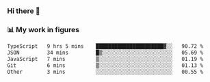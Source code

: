### Hi there 👋

### 📊 My work in figures

<!--START_SECTION:waka-->

```txt
TypeScript   9 hrs 5 mins    ██████████████████████▓░░   90.72 %
JSON         34 mins         █▒░░░░░░░░░░░░░░░░░░░░░░░   05.69 %
JavaScript   7 mins          ▒░░░░░░░░░░░░░░░░░░░░░░░░   01.19 %
Git          6 mins          ▒░░░░░░░░░░░░░░░░░░░░░░░░   01.13 %
Other        3 mins          ░░░░░░░░░░░░░░░░░░░░░░░░░   00.55 %
```

<!--END_SECTION:waka-->
